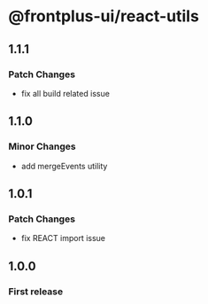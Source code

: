 # @frontplus-ui/react-utils

## 1.1.1

### Patch Changes

- fix all build related issue

## 1.1.0

### Minor Changes

- add mergeEvents utility

## 1.0.1

### Patch Changes

- fix REACT import issue

## 1.0.0

### First release
